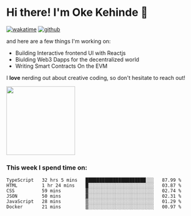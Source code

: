 # Hi there! I'm Oke Kehinde :cowboy_hat_face:

[![wakatime](https://wakatime.com/badge/user/5f3f42a0-7b4f-4c4b-b2da-012c5ac2fa62.svg)](https://wakatime.com/@5f3f42a0-7b4f-4c4b-b2da-012c5ac2fa62)
[![github](https://img.shields.io/github/followers/okeken?logo=github&style=plastic)](https://github.com/okeken?tab=followers)

and here are a few things I'm working on:

- Building Interactive frontend UI with Reactjs
- Biulding Web3 Dapps for the decentralized world
- Writing Smart Contracts On the EVM

I **love** nerding out about creative coding, so don't hesitate to reach out!


<img height="180em" src="https://github-readme-stats.vercel.app/api?username=okeken&show_icons=true&hide_border=true&&count_private=true&include_all_commits=true" />

### This week I spend time on:

<!--START_SECTION:waka-->

```text
TypeScript   32 hrs 5 mins   ██████████████████████░░░   87.99 %
HTML         1 hr 24 mins    █░░░░░░░░░░░░░░░░░░░░░░░░   03.87 %
CSS          59 mins         ▓░░░░░░░░░░░░░░░░░░░░░░░░   02.74 %
JSON         50 mins         ▓░░░░░░░░░░░░░░░░░░░░░░░░   02.31 %
JavaScript   28 mins         ▒░░░░░░░░░░░░░░░░░░░░░░░░   01.29 %
Docker       21 mins         ▒░░░░░░░░░░░░░░░░░░░░░░░░   00.97 %
```

<!--END_SECTION:waka-->

